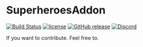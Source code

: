 # SuperheroesAddon 
[![Build Status](https://travis-ci.org/ImranDoet/superheroesaddon.svg?branch=master)](https://travis-ci.org/ImranDoet/superheroesaddon) [![license](https://img.shields.io/github/license/mashape/apistatus.svg)]() [![GitHub release](https://img.shields.io/github/release/qubyte/rubidium.svg)]() [![Discord](https://img.shields.io/discord/102860784329052160.svg)]()

If you want to contribute. Feel free to.

